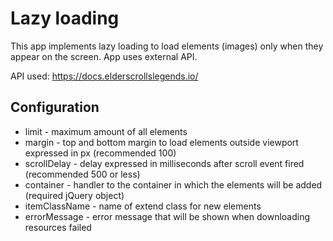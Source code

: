 # Lazy loading

This app implements lazy loading to load elements (images) only when they appear on the screen. App uses external API.

API used:
https://docs.elderscrollslegends.io/


## Configuration

* limit - maximum amount of all elements
* margin - top and bottom margin to load elements outside viewport expressed in px (recommended 100)
* scrollDelay - delay expressed in milliseconds after scroll event fired (recommended 500 or less)
* container - handler to the container in which the elements will be added (required jQuery object)
* itemClassName - name of extend class for new elements
* errorMessage - error message that will be shown when downloading resources failed